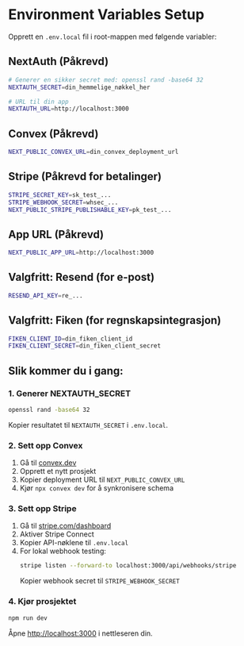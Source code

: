 # Environment Variables Setup

Opprett en `.env.local` fil i root-mappen med følgende variabler:

## NextAuth (Påkrevd)
```bash
# Generer en sikker secret med: openssl rand -base64 32
NEXTAUTH_SECRET=din_hemmelige_nøkkel_her

# URL til din app
NEXTAUTH_URL=http://localhost:3000
```

## Convex (Påkrevd)
```bash
NEXT_PUBLIC_CONVEX_URL=din_convex_deployment_url
```

## Stripe (Påkrevd for betalinger)
```bash
STRIPE_SECRET_KEY=sk_test_...
STRIPE_WEBHOOK_SECRET=whsec_...
NEXT_PUBLIC_STRIPE_PUBLISHABLE_KEY=pk_test_...
```

## App URL (Påkrevd)
```bash
NEXT_PUBLIC_APP_URL=http://localhost:3000
```

## Valgfritt: Resend (for e-post)
```bash
RESEND_API_KEY=re_...
```

## Valgfritt: Fiken (for regnskapsintegrasjon)
```bash
FIKEN_CLIENT_ID=din_fiken_client_id
FIKEN_CLIENT_SECRET=din_fiken_client_secret
```

## Slik kommer du i gang:

### 1. Generer NEXTAUTH_SECRET
```bash
openssl rand -base64 32
```
Kopier resultatet til `NEXTAUTH_SECRET` i `.env.local`.

### 2. Sett opp Convex
1. Gå til [convex.dev](https://convex.dev)
2. Opprett et nytt prosjekt
3. Kopier deployment URL til `NEXT_PUBLIC_CONVEX_URL`
4. Kjør `npx convex dev` for å synkronisere schema

### 3. Sett opp Stripe
1. Gå til [stripe.com/dashboard](https://dashboard.stripe.com)
2. Aktiver Stripe Connect
3. Kopier API-nøklene til `.env.local`
4. For lokal webhook testing:
   ```bash
   stripe listen --forward-to localhost:3000/api/webhooks/stripe
   ```
   Kopier webhook secret til `STRIPE_WEBHOOK_SECRET`

### 4. Kjør prosjektet
```bash
npm run dev
```

Åpne [http://localhost:3000](http://localhost:3000) i nettleseren din.
